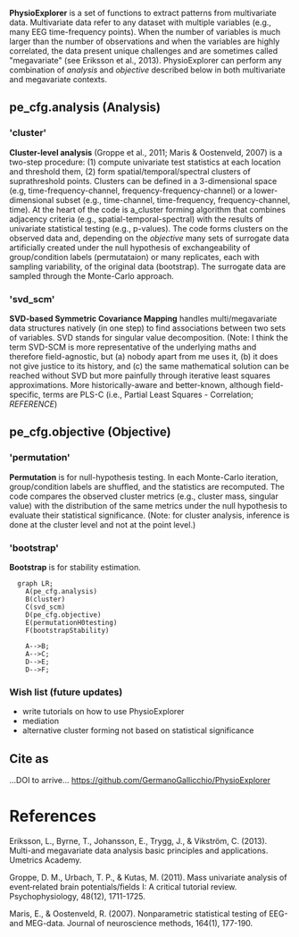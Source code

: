 
**PhysioExplorer** is a set of functions to extract patterns from multivariate data. Multivariate data refer to any dataset with multiple variables (e.g., many EEG time-frequency points). When the number of variables is much larger than the number of observations and when the variables are highly correlated, the data present unique challenges and are sometimes called "megavariate" (see Eriksson et al., 2013). PhysioExplorer can perform any combination of _analysis_ and _objective_ described below in both multivariate and megavariate contexts. 

## pe_cfg.analysis (Analysis)
### 'cluster'
**Cluster-level analysis** (Groppe et al., 2011; Maris & Oostenveld, 2007) is a two-step procedure: (1) compute univariate test statistics at each location and threshold them, (2) form spatial/temporal/spectral clusters of suprathreshold points. Clusters can be defined in a 3-dimensional space (e.g, time-frequency-channel, frequency-frequency-channel) or a lower-dimensional subset (e.g., time-channel, time-frequency, frequency-channel, time). At the heart of the code is a_cluster forming algorithm that combines adjacency criteria (e.g., spatial-temporal-spectral) with the results of univariate statistical testing (e.g., p-values). The code forms clusters on the observed data and, depending on the _objective_ many sets of surrogate data artificially created under the null hypothesis of exchangeability of group/condition labels (permutataion) or many replicates, each with sampling variability, of the original data (bootstrap). The surrogate data are sampled through the Monte-Carlo approach. 

### 'svd_scm'
**SVD-based Symmetric Covariance Mapping** handles multi/megavariate data structures natively (in one step) to find associations between two sets of variables. SVD stands for singular value decomposition. (Note: I think the term SVD-SCM is more representative of the underlying maths and therefore field-agnostic, but (a) nobody apart from me uses it, (b) it does not give justice to its history, and (c) the same mathematical solution can be reached without SVD but more painfully through iterative least squares approximations. More historically-aware and better-known, although field-specific, terms are PLS-C (i.e., Partial Least Squares - Correlation; _REFERENCE_)






## pe_cfg.objective (Objective)
### 'permutation'
**Permutation** is for null-hypothesis testing. In each Monte-Carlo iteration, group/condition labels are shuffled, and the statistics are recomputed. The code compares the observed cluster metrics (e.g., cluster mass, singular value) with the distribution of the same metrics under the null hypothesis to evaluate their statistical significance. (Note: for cluster analysis, inference is done at the cluster level and not at the point level.)
### 'bootstrap'
**Bootstrap** is for stability estimation.

```mermaid
  graph LR;
    A(pe_cfg.analysis)
    B(cluster)
    C(svd_scm)
    D(pe_cfg.objective)
    E(permutationH0testing)
    F(bootstrapStability)

    A-->B;
    A-->C;
    D-->E;
    D-->F;

```









### Wish list (future updates)
- write tutorials on how to use PhysioExplorer
- mediation
- alternative cluster forming not based on statistical significance




## Cite as
...DOI to arrive...
https://github.com/GermanoGallicchio/PhysioExplorer


# References
Eriksson, L., Byrne, T., Johansson, E., Trygg, J., & Vikström, C. (2013). Multi-and megavariate data analysis basic principles and applications. Umetrics Academy.

Groppe, D. M., Urbach, T. P., & Kutas, M. (2011). Mass univariate analysis of event‐related brain potentials/fields I: A critical tutorial review. Psychophysiology, 48(12), 1711-1725.

Maris, E., & Oostenveld, R. (2007). Nonparametric statistical testing of EEG-and MEG-data. Journal of neuroscience methods, 164(1), 177-190.
